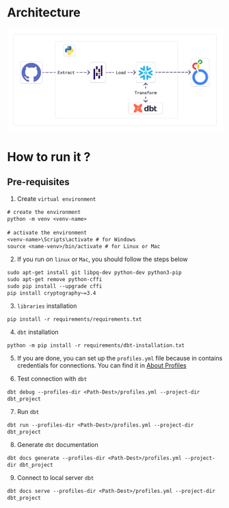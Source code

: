 # Architecture
![ELT-Architecture](architecture/ELT.png)

# How to run it ?
## Pre-requisites
1. Create `virtual environment`
```
# create the environment
python -m venv <venv-name>

# activate the environment
<venv-name>\Scripts\activate # for Windows
source <name-venv>/bin/activate # for Linux or Mac
```

2. If you run on `linux` or `Mac`, you should follow the steps below
```
sudo apt-get install git libpq-dev python-dev python3-pip
sudo apt-get remove python-cffi
sudo pip install --upgrade cffi
pip install cryptography~=3.4
```

3. `libraries` installation
```
pip install -r requirements/requirements.txt
```

4. `dbt` installation
```
python -m pip install -r requirements/dbt-installation.txt
```

5. If you are done, you can set up the `profiles.yml` file because in contains credentials for connections.
You can find it in [About Profiles](https://docs.getdbt.com/docs/core/connect-data-platform/profiles.yml)

6. Test connection with `dbt`
```
dbt debug --profiles-dir <Path-Dest>/profiles.yml --project-dir dbt_project
```

7. Run `dbt`
```
dbt run --profiles-dir <Path-Dest>/profiles.yml --project-dir dbt_project
```

8. Generate `dbt` documentation
```
dbt docs generate --profiles-dir <Path-Dest>/profiles.yml --project-dir dbt_project
```

9. Connect to local server `dbt`
```
dbt docs serve --profiles-dir <Path-Dest>/profiles.yml --project-dir dbt_project
```